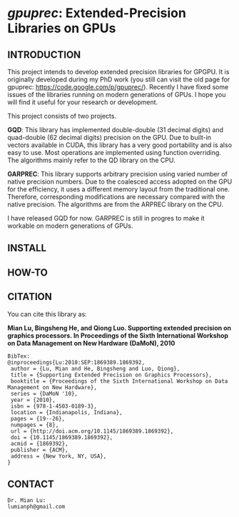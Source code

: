 # *gpuprec*: Extended-Precision Libraries on GPUs

## INTRODUCTION

This project intends to develop extended precision libraries for GPGPU. It is originally developed during my PhD work (you still can visit the old page for gpuprec: https://code.google.com/p/gpuprec/). Recently I have fixed some issues of the libraries running on modern generations of GPUs. I hope you will find it useful for your research or development.

This project consists of two projects.

**GQD**: This library has implemented double-double (31 decimal digits) and quad-double (62 decimal digits) precision on the GPU. Due to built-in vectors available in CUDA, this library has a very good portability and is also easy to use. Most operations are implemented using function overriding. The algorithms mainly refer to the QD library on the CPU.

**GARPREC**: This library supports arbitrary precision using varied number of native precision numbers. Due to the coalesced access adopted on the GPU for the efficiency, it uses a different memory layout from the traditional one. Therefore, corresponding modifications are necessary compared with the native precision. The algorithms are from the ARPREC library on the CPU.

I have released GQD for now. GARPREC is still in progres to make it workable on modern generations of GPUs.

## INSTALL

## HOW-TO


## CITATION
You can cite this library as:

**Mian Lu, Bingsheng He, and Qiong Luo. Supporting extended precision on graphics processors. In Proceedings of the Sixth International Workshop on Data Management on New Hardware (DaMoN), 2010**

```
BibTex:
@inproceedings{Lu:2010:SEP:1869389.1869392,
 author = {Lu, Mian and He, Bingsheng and Luo, Qiong},
 title = {Supporting Extended Precision on Graphics Processors},
 booktitle = {Proceedings of the Sixth International Workshop on Data Management on New Hardware},
 series = {DaMoN '10},
 year = {2010},
 isbn = {978-1-4503-0189-3},
 location = {Indianapolis, Indiana},
 pages = {19--26},
 numpages = {8},
 url = {http://doi.acm.org/10.1145/1869389.1869392},
 doi = {10.1145/1869389.1869392},
 acmid = {1869392},
 publisher = {ACM},
 address = {New York, NY, USA},
} 
```

## CONTACT
```
Dr. Mian Lu:
lumianph@gmail.com
```